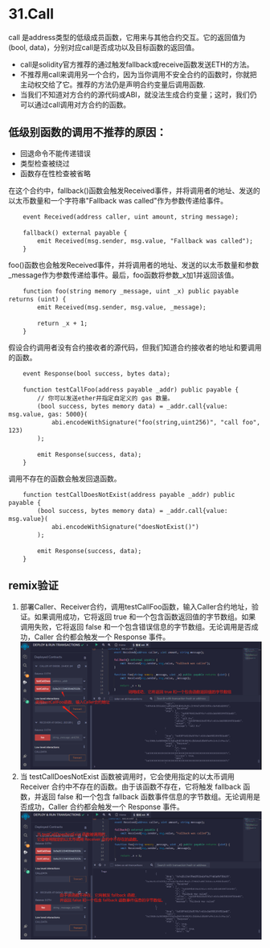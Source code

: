 # 31.Call
call 是address类型的低级成员函数，它用来与其他合约交互。它的返回值为(bool, data)，分别对应call是否成功以及目标函数的返回值。
* call是solidity官方推荐的通过触发fallback或receive函数发送ETH的方法。
* 不推荐用call来调用另一个合约，因为当你调用不安全合约的函数时，你就把主动权交给了它。推荐的方法仍是声明合约变量后调用函数.
* 当我们不知道对方合约的源代码或ABI，就没法生成合约变量；这时，我们仍可以通过call调用对方合约的函数。

## 低级别函数的调用不推荐的原因：
* 回退命令不能传递错误
* 类型检查被绕过
* 函数存在性检查被省略

在这个合约中，fallback()函数会触发Received事件，并将调用者的地址、发送的以太币数量和一个字符串"Fallback was called"作为参数传递给事件。
```solidity
    event Received(address caller, uint amount, string message);

    fallback() external payable {
        emit Received(msg.sender, msg.value, "Fallback was called");
    }
```
foo()函数也会触发Received事件，并将调用者的地址、发送的以太币数量和参数_message作为参数传递给事件。最后，foo函数将参数_x加1并返回该值。
```solidity
    function foo(string memory _message, uint _x) public payable returns (uint) {
        emit Received(msg.sender, msg.value, _message);

        return _x + 1;
    }
```

假设合约调用者没有合约接收者的源代码，但我们知道合约接收者的地址和要调用的函数。
```solidity
    event Response(bool success, bytes data);

    function testCallFoo(address payable _addr) public payable {
        // 你可以发送ether并指定自定义的 gas 数量。
        (bool success, bytes memory data) = _addr.call{value: msg.value, gas: 5000}(
            abi.encodeWithSignature("foo(string,uint256)", "call foo", 123)
        );

        emit Response(success, data);
    }
```
调用不存在的函数会触发回退函数。
```solidity
    function testCallDoesNotExist(address payable _addr) public payable {
        (bool success, bytes memory data) = _addr.call{value: msg.value}(
            abi.encodeWithSignature("doesNotExist()")
        );

        emit Response(success, data);
    }
```


## remix验证
1. 部署Caller、Receiver合约，调用testCallFoo函数，输入Caller合约地址，验证。如果调用成功，它将返回 true 和一个包含函数返回值的字节数组。如果调用失败，它将返回 false 和一个包含错误信息的字节数组。无论调用是否成功，Caller 合约都会触发一个 Response 事件。
![31-1.jpg](img/31-1.jpg)
2. 当 testCallDoesNotExist 函数被调用时，它会使用指定的以太币调用 Receiver 合约中不存在的函数。由于该函数不存在，它将触发 fallback 函数，并返回 false 和一个包含 fallback 函数事件信息的字节数组。无论调用是否成功，Caller 合约都会触发一个 Response 事件。
![31-2.jpg](img/31-2.jpg)